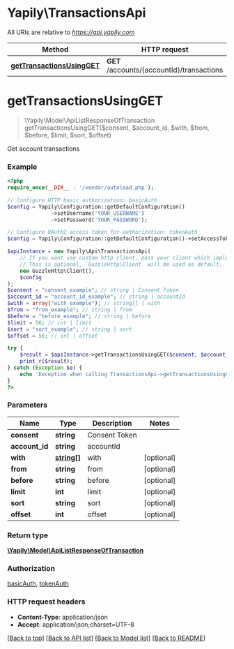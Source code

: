 # Yapily\TransactionsApi

All URIs are relative to *https://api.yapily.com*

Method | HTTP request | Description
------------- | ------------- | -------------
[**getTransactionsUsingGET**](TransactionsApi.md#getTransactionsUsingGET) | **GET** /accounts/{accountId}/transactions | Get account transactions


# **getTransactionsUsingGET**
> \Yapily\Model\ApiListResponseOfTransaction getTransactionsUsingGET($consent, $account_id, $with, $from, $before, $limit, $sort, $offset)

Get account transactions

### Example
```php
<?php
require_once(__DIR__ . '/vendor/autoload.php');

// Configure HTTP basic authorization: basicAuth
$config = Yapily\Configuration::getDefaultConfiguration()
              ->setUsername('YOUR_USERNAME')
              ->setPassword('YOUR_PASSWORD');

// Configure OAuth2 access token for authorization: tokenAuth
$config = Yapily\Configuration::getDefaultConfiguration()->setAccessToken('YOUR_ACCESS_TOKEN');

$apiInstance = new Yapily\Api\TransactionsApi(
    // If you want use custom http client, pass your client which implements `GuzzleHttp\ClientInterface`.
    // This is optional, `GuzzleHttp\Client` will be used as default.
    new GuzzleHttp\Client(),
    $config
);
$consent = "consent_example"; // string | Consent Token
$account_id = "account_id_example"; // string | accountId
$with = array("with_example"); // string[] | with
$from = "from_example"; // string | from
$before = "before_example"; // string | before
$limit = 56; // int | limit
$sort = "sort_example"; // string | sort
$offset = 56; // int | offset

try {
    $result = $apiInstance->getTransactionsUsingGET($consent, $account_id, $with, $from, $before, $limit, $sort, $offset);
    print_r($result);
} catch (Exception $e) {
    echo 'Exception when calling TransactionsApi->getTransactionsUsingGET: ', $e->getMessage(), PHP_EOL;
}
?>
```

### Parameters

Name | Type | Description  | Notes
------------- | ------------- | ------------- | -------------
 **consent** | **string**| Consent Token |
 **account_id** | **string**| accountId |
 **with** | [**string[]**](../Model/string.md)| with | [optional]
 **from** | **string**| from | [optional]
 **before** | **string**| before | [optional]
 **limit** | **int**| limit | [optional]
 **sort** | **string**| sort | [optional]
 **offset** | **int**| offset | [optional]

### Return type

[**\Yapily\Model\ApiListResponseOfTransaction**](../Model/ApiListResponseOfTransaction.md)

### Authorization

[basicAuth](../../README.md#basicAuth), [tokenAuth](../../README.md#tokenAuth)

### HTTP request headers

 - **Content-Type**: application/json
 - **Accept**: application/json;charset=UTF-8

[[Back to top]](#) [[Back to API list]](../../README.md#documentation-for-api-endpoints) [[Back to Model list]](../../README.md#documentation-for-models) [[Back to README]](../../README.md)

